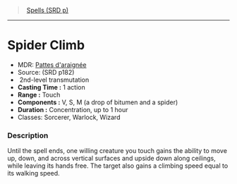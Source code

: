 ﻿---
!SpellItem
Family: SpellVO
Name: Spider Climb
AltName: "[Pattes d'araignée](hd_spells_pattes_daraignee.md)"
Type: transmutation
Level: 2
CastingTime: 1 action
Range: Touch
Components: V, S, M (a drop of bitumen and a spider)
Duration: Concentration, up to 1 hour
Classes: Sorcerer, Warlock, Wizard
Source: (SRD p182)
Id: spells_vo.md#spider-climb
ParentLink: spells_vo.md#spells-srd-p
ParentName: Spells (SRD p)
NameLevel: 1
Attributes: {}
AttributesDictionary: >+
  {}

---
> [Spells (SRD p)](srd_spells.md)

---

# Spider Climb

- MDR: [Pattes d'araignée](hd_spells_pattes_daraignee.md)
- Source: (SRD p182)
-  2nd-level transmutation
- **Casting Time :** 1 action
- **Range :** Touch
- **Components :** V, S, M (a drop of bitumen and a spider)
- **Duration :** Concentration, up to 1 hour
- Classes: Sorcerer, Warlock, Wizard

### Description

Until the spell ends, one willing creature you touch gains the ability to move up, down, and across vertical surfaces and upside down along ceilings, while leaving its hands free. The target also gains a climbing speed equal to its walking speed.

